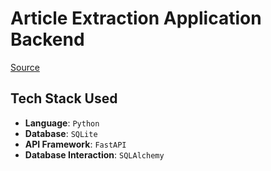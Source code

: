 # Article Extraction Application Backend

[Source](https://arxiv.org)

## Tech Stack Used

- **Language**: `Python`
- **Database**: `SQLite`
- **API Framework**: `FastAPI`
- **Database Interaction**: `SQLAlchemy`
